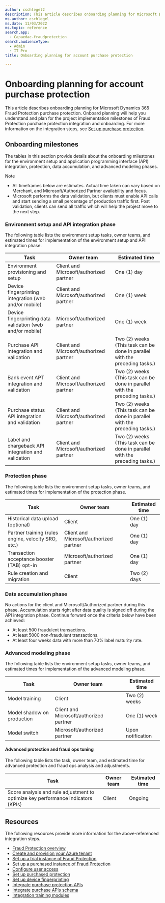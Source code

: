 ```yaml
---
author: cschlegel2
description: This article describes onboarding planning for Microsoft Dynamics 365 Fraud Protection purchase protection. 
ms.author: cschlegel
ms.date: 11/03/2022
ms.topic: reference
search.app: 
  - Capaedac-fraudprotection
search.audienceType:
  - Admin
  - IT Pro
title: Onboarding planning for account purchase protection

---
```


# Onboarding planning for account purchase protection

This article describes onboarding planning for Microsoft Dynamics 365 Fraud Protection purchase protection. Onboard planning will help you understand and plan for the project implementation milestones of Fraud Protection purchase protection integration and onboarding. For more information on the integration steps, see [Set up purchase protection](promocode-set-up-purchase-protection.md).

## Onboarding milestones

The tables in this section provide details about the onboarding milestones for the environment setup and application programming interface (API) integration, protection, data accumulation, and advanced modeling phases.

> [!NOTE]
> - All timeframes below are estimates. Actual time taken can vary based on Merchant, and Microsoft/Authorized Partner availability and focus. 
> - Microsoft performs the data validation, but clients must enable API calls and start sending a small percentage of production traffic first. Post validation, clients can send all traffic which will help the project move to the next step. 

### Environment setup and API integration phase

The following table lists the environment setup tasks, owner teams, and estimated times for implementation of the environment setup and API integration phase.

| Task | Owner team | Estimated time |
|------|------------| ---------------|
| Environment provisioning and setup | Client and Microsoft/authorized partner | One (1) day |
| Device fingerprinting integration (web and/or mobile) | Client and Microsoft/authorized partner | One (1) week |
| Device fingerprinting data validation (web and/or mobile) | Microsoft/authorized partner | One (1) week |
| Purchase API integration and validation | Client and Microsoft/authorized partner | Two (2) weeks (This task can be done in parallel with the preceding tasks.) |
| Bank event APT integration and validation | Client and Microsoft/authorized partner | Two (2) weeks (This task can be done in parallel with the preceding tasks.) |
| Purchase status API integration and validation | Client and Microsoft/authorized partner | Two (2) weeks (This task can be done in parallel with the preceding tasks.) |
| Label and chargeback API integration and validation | Client and Microsoft/authorized partner | Two (2) weeks (This task can be done in parallel with the preceding tasks.) |

### Protection phase

The following table lists the environment setup tasks, owner teams, and estimated times for implementation of the protection phase.

| Task | Owner team | Estimated time |
|------|------------| ---------------|
| Historical data upload (optional) | Client | One (1) day |
| Partner training (rules engine, velocity SRO, etc.)  | Client and Microsoft/authorized partner | One (1) day |
| Transaction acceptance booster (TAB) opt-in | Microsoft/authorized partner | One (1) day |
| Rule creation and migration | Client | Two (2) days |

### Data accumulation phase

No actions for the client and Microsoft/Authorized partner during this phase. Accumulation starts right after data quality is signed off during the API integration phase. Continue forward once the criteria below have been achieved:                                                                                                               
- At least 500 fraudulent transactions.                                                                      
- At least 5000 non-fraudulent transactions.                                                                    
- At least four weeks data with more than 70% label maturity rate.

### Advanced modeling phase

The following table lists the environment setup tasks, owner teams, and estimated times for implementation of the advanced modeling phase.

| Task | Owner team | Estimated time |
|------|------------| ---------------|
| Model training | Client | Two (2) weeks |
| Model shadow on production  | Client and Microsoft/authorized partner | One (1) week |
| Model switch | Microsoft/authorized partner | Upon notification |

#### Advanced protection and fraud ops tuning

The following table lists the task, owner team, and estimated time for advanced protection and fraud ops analysis and adjustments.

| Task | Owner team | Estimated time |
|------|------------| ---------------|
| Score analysis and rule adjustment to optimize key performance indicators (KPIs) | Client | Ongoing |

## Resources 

The following resources provide more information for the above-referenced integration steps.

- [Fraud Protection overview](/dynamics365/fraud-protection/)
- [Create and provision your Azure tenant](promocode-set-up-dfp-purchased-version.md)
- [Set up a trial instance of Fraud Protection](promocode-set-up-dfp-trial-version.md)
- [Set up a purchased instance of Fraud Protection](promocode-set-up-dfp-purchased-version.md)
- [Configure user access](configure-user-access.md)
- [Set up purchased protection](promocode-set-up-purchase-protection.md)
- [Set up device fingerprinting](device-fingerprinting.md)
- [Integrate purchase protection APIs](integrate-real-time-api.md)
- [Integrate purchase APIs schema](https://dfpswagger.azurewebsites.net/index.html)
- [Integration training modules](/training/paths/deploy-work-account-purchase-protection/)

 
